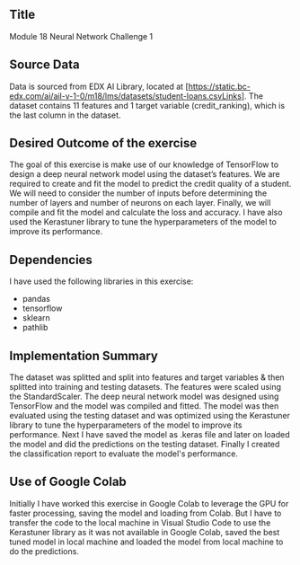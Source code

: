## Title
Module 18 Neural Network Challenge 1

## Source Data
Data is sourced from EDX AI Library, located at [https://static.bc-edx.com/ai/ail-v-1-0/m18/lms/datasets/student-loans.csvLinks]. The dataset contains 11 features and 1 target variable (credit_ranking), which is the last column in the dataset.

## Desired Outcome of the exercise
The goal of this exercise is make use of our knowledge of TensorFlow to design a deep neural network model using the dataset’s features. We are required to create and fit the model to predict the credit quality of a student. We will need to consider the number of inputs before determining the number of layers and number of neurons on each layer. Finally, we will compile and fit the model and calculate the loss and accuracy. I have also used the Kerastuner library to tune the hyperparameters of the model to improve its performance.

## Dependencies
I have used the following libraries in this exercise:
- pandas
- tensorflow
- sklearn
- pathlib

## Implementation Summary
The dataset was splitted and split into features and target variables & then splitted into training and testing datasets. The features were scaled using the StandardScaler. The deep neural network model was designed using TensorFlow and the model was compiled and fitted. The model was then evaluated using the testing dataset and was optimized using the Kerastuner library to tune the hyperparameters of the model to improve its performance. Next I have saved the model as .keras file and later on loaded the model and did the predictions on the testing dataset. Finally I created the classification report to evaluate the model's performance.

## Use of Google Colab
Initially I have worked this exercise in Google Colab to leverage the GPU for faster processing, saving the model and loading from Colab. But I have to transfer the code to the local machine in  Visual Studio Code to use the Kerastuner library as it was not available in Google Colab, saved the best tuned model in local machine and loaded the model from local machine to do the predictions.